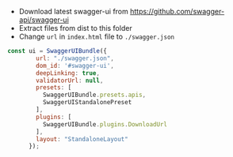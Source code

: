 
- Download latest swagger-ui from https://github.com/swagger-api/swagger-ui
- Extract files from dist to this folder
- Change `url` in `index.html` file to `./swagger.json`
```js
const ui = SwaggerUIBundle({
        url: "./swagger.json",
        dom_id: '#swagger-ui',
        deepLinking: true,
        validatorUrl: null,
        presets: [
          SwaggerUIBundle.presets.apis,
          SwaggerUIStandalonePreset
        ],
        plugins: [
          SwaggerUIBundle.plugins.DownloadUrl
        ],
        layout: "StandaloneLayout"
      });
```